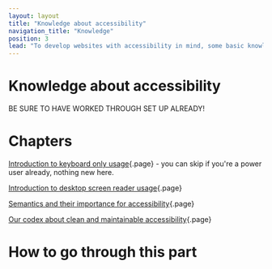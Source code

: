 ```yaml
---
layout: layout
title: "Knowledge about accessibility"
navigation_title: "Knowledge"
position: 3
lead: "To develop websites with accessibility in mind, some basic knowledge about the required tools and techniques is needed. In this 3rd part of this guide, the Knowledge part, you get acquainted with various important topics of rather theoretical nature. It will prepare you to dive into the world of accessible website development!"
---
```


# Knowledge about accessibility

BE SURE TO HAVE WORKED THROUGH SET UP ALREADY!

# Chapters

[Introduction to keyboard only usage](/knowledge/keyboard-only){.page} - you can skip if you're a power user already, nothing new here.

[Introduction to desktop screen reader usage](/knowledge/desktop-screen-readers){.page}

[Semantics and their importance for accessibility](/knowledge/semantics){.page}

[Our codex about clean and maintainable accessibility](/welcome/how-to-read-use/codex){.page}

# How to go through this part